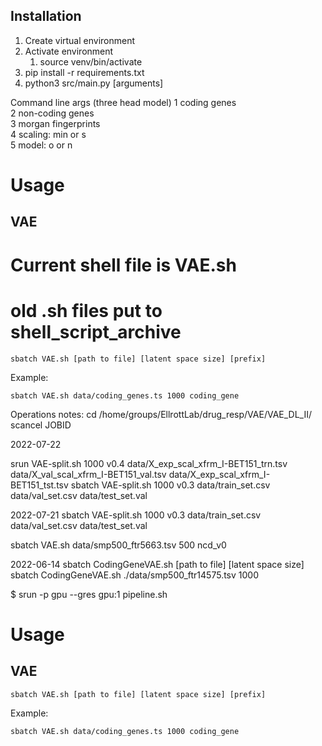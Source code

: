 ## Installation

1. Create virtual environment
2. Activate environment
   1. source venv/bin/activate
3. pip install -r requirements.txt
4. python3 src/main.py [arguments]

Command line args  (three head model)
1  coding genes  
2  non-coding genes  
3  morgan fingerprints  
4  scaling: min or s  
5  model: o or n   

# Usage

## VAE

# Current shell	file is	VAE.sh
# old .sh files	put to shell_script_archive

```
sbatch VAE.sh [path to file] [latent space size] [prefix]
```

Example:
```
sbatch VAE.sh data/coding_genes.ts 1000 coding_gene
```
Operations notes:
cd /home/groups/EllrottLab/drug_resp/VAE/VAE_DL_II/
scancel JOBID

2022-07-22

srun VAE-split.sh 1000 v0.4 data/X_exp_scal_xfrm_I-BET151_trn.tsv data/X_val_scal_xfrm_I-BET151_val.tsv data/X_exp_scal_xfrm_I-BET151_tst.tsv
sbatch VAE-split.sh 1000 v0.3 data/train_set.csv data/val_set.csv data/test_set.val

2022-07-21
sbatch VAE-split.sh 1000 v0.3 data/train_set.csv data/val_set.csv data/test_set.val

sbatch VAE.sh data/smp500_ftr5663.tsv 500 ncd_v0

2022-06-14
sbatch CodingGeneVAE.sh [path to file] [latent space size]
sbatch CodingGeneVAE.sh ./data/smp500_ftr14575.tsv 1000

$ srun -p gpu --gres gpu:1 pipeline.sh

# Usage

## VAE

```
sbatch VAE.sh [path to file] [latent space size] [prefix]
```

Example:
```
sbatch VAE.sh data/coding_genes.ts 1000 coding_gene
```
